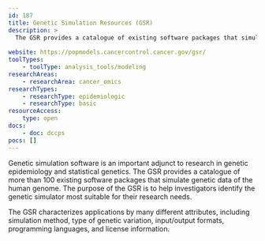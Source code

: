 ```yaml
---
id: 187
title: Genetic Simulation Resources (GSR)
description: >
  The GSR provides a catalogue of existing software packages that simulate genetic data of the human genome. 
    
website: https://popmodels.cancercontrol.cancer.gov/gsr/
toolTypes:
    - toolType: analysis_tools/modeling
researchAreas:
    - researchArea: cancer_omics
researchTypes:
    - researchType: epidemiologic
    - researchType: basic
resourceAccess:
    type: open
docs:
    - doc: dccps
pocs: [] 
---
```

Genetic simulation software is an important adjunct to research in genetic epidemiology and statistical genetics. The GSR provides a catalogue of more than 100 existing software packages that simulate genetic data of the human genome. The purpose of the GSR is to help investigators identify the genetic simulator most suitable for their research needs. 

The GSR characterizes applications by many different attributes, including simulation method, type of genetic variation, input/output formats, programming languages, and license information. 